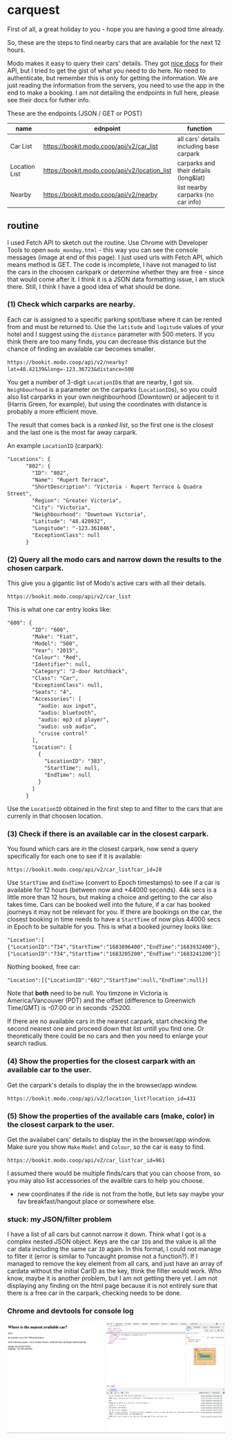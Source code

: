 # carquest
First of all, a great holiday to you - hope you are having a good time already.

So, these are the steps to find nearby cars that are available for the next 12 hours.

Modo makes it easy to query their cars' details. They got [nice docs](https://bookit.modo.coop/api/v2#car_list) for their API, but I tried to get the gist of what you need to do here. No need to authenticate, but remember this is only for getting the information. We are just reading the information from the servers, you need to use the app in the end to make a booking. I am not detailing the endpoints in full here, please see their docs for futher info.

These are the endpoints (JSON / GET or POST) 

|  name |  ednpoint |  function |
|---|---|---|
|  Car List | https://bookit.modo.coop/api/v2/car_list |  all cars' details including base carpark|
|  Location List | https://bookit.modo.coop/api/v2/location_list  |  carparks and their details (long&lat)|
|  Nearby | https://bookit.modo.coop/api/v2/nearby  | list nearby carparks (no car info)|

## routine

I used Fetch API to sketch out the routine. Use Chrome with Developer Tools to open `modo_monday.html` - this way you can see the console messages (image at end of this page). I just used urls with Fetch API, which means method is GET. The code is incomplete, I have not managed to list the cars in the choosen carkpark or determine whether they are free - since that would come after it. I think it is a JSON data formatting issue, I am stuck there. Still, I think I have a good idea of what should be done. 

### (1) Check which carparks are nearby. 
Each car is assigned to a specific parking spot/base where it can be rented from and must be returned to. Use the `latitude` and `logitude` values of your hotel and I suggest using the `distance` parameter with 500 meters. If you think there are too many finds, you can decrease this distance but the chance of finding an available car becomes smaller.
```
https://bookit.modo.coop/api/v2/nearby?lat=48.42139&long=-123.36723&distance=500
```
You get a number of 3-digit `LocationID`s that are nearby, I got six. 
`Neighbourhood` is a parameter on the carparks (`LocationID`s), so you could also list carparks in your own neighbourhood (Downtown) or adjecent to it (Harris Green, for example), but using the coordinates with distance is probably a more efficient move. 

The result that comes back is a *ranked list*, so the first one is the closest and the last one is the most far away carpark.  

An example `LocationID` (carpark):

```
"Locations": {
      "802": {
        "ID": "802",
        "Name": "Rupert Terrace",
        "ShortDescription": "Victoria - Rupert Terrace & Quadra Street",
        "Region": "Greater Victoria",
        "City": "Victoria",
        "Neighbourhood": "Downtown Victoria",
        "Latitude": "48.420932",
        "Longitude": "-123.361846",
        "ExceptionClass": null
      }
```
### (2) Query all the modo cars and narrow down the results to the chosen carpark. 
This give you a gigantic list of Modo's active cars with all their details.
```
https://bookit.modo.coop/api/v2/car_list
```
This is what one car entry looks like:
```
"600": {
        "ID": "600",
        "Make": "Fiat",
        "Model": "500",
        "Year": "2015",
        "Colour": "Red",
        "Identifier": null,
        "Category": "2-door Hatchback",
        "Class": "Car",
        "ExceptionClass": null,
        "Seats": "4",
        "Accessories": [
          "audio: aux input",
          "audio: bluetooth",
          "audio: mp3 cd player",
          "audio: usb audio",
          "cruise control"
        ],
        "Location": [
          {
            "LocationID": "383",
            "StartTime": null,
            "EndTime": null
          }
        ]
      }
```
Use the `LocationID` obtained in the first step to and filter to the cars that are currenly in that choosen location. 
### (3) Check if there is an available car in the closest carpark.
You found which cars are in the closest carpark, now send a query specifically for each one to see if it is available:
```
https://bookit.modo.coop/api/v2/car_list?car_id=28
```
Use `StartTime` and `EndTime` (convert to Epoch timestamps) to see if a car is available for 12 hours (between now and +44000 seconds). 44k secs is a little more than 12 hours, but making a choice and getting to the car also takes time. Cars can be booked well into the future, if a car has booked journeys it may not be relevant for you. If there are bookings on the car, the closest booking in time needs to have a `StartTime` of now plus 44000 secs in Epoch to be suitable for you. This is what a booked journey looks like:
```
"Location":[
{"LocationID":"734","StartTime":"1683896400","EndTime":"1683932400"},
{"LocationID":"734","StartTime":"1683205200","EndTime":"1683241200"}]
```
Nothing booked, free car:
```
"Location":[{"LocationID":"602","StartTime":null,"EndTime":null}]
```
Note that **both** need to be null. You timzone in Victoria is America/Vancouver (PDT) and the offset (difference to Greenwich Time/GMT) is -07:00 or in seconds -25200.

If there are no available cars in the nearest carpark, start checking the second nearest one and proceed down that list untill you find one. Or theoretically there could be no cars and then you need to enlarge your search radius.

### (4) Show the properties for the closest carpark with an available car to the user.
Get the carpark's details to display the in the browser/app window.
```
https://bookit.modo.coop/api/v2/location_list?location_id=431
```
### (5) Show the properties of the available cars (make, color) in the closest carpark to the user.
Get the availabel cars' details to display the in the browser/app window. Make sure you show `Make` `Model` and `Colour`, so the car is easy to find.
```
https://bookit.modo.coop/api/v2/car_list?car_id=961
```
I assumed there would be multiple finds/cars that you can choose from, so you may also list accessories of the availble cars to help you choose.

- new coordinates if the ride is not from the hotle, but lets say maybe your fav breakfast/hangout place or somewhere else.

### stuck: my JSON/filter problem

I have a list of all cars but cannot narrow it down. Think what I got is a complex nested JSON object. Keys are the car `ID`s and the value is all the car data including the same car `ID` again. In this format, I could not manage to filter it (error is similar to ?uncaught promise not a function?). If I managed to remove the key element from all cars, and just have an array of cardata without the initial CarID as the key, think the filter would work. Who know, maybe it is another problem, but I am not getting there yet. I am not displaying any finding on the html page because it is not entirely sure that there is a free car in the carpark, checking needs to be done.

### Chrome and devtools for console log
![Chrome and devtools](chrome_devtool.png "Chrome and devtools")

